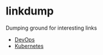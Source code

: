 # linkdump
Dumping ground for interesting links

* [DevOps](https://github.com/jgleonard/linkdump/blob/master/DevOps.md)
* [Kubernetes](https://github.com/jgleonard/linkdump/blob/master/Kubernetes.md)